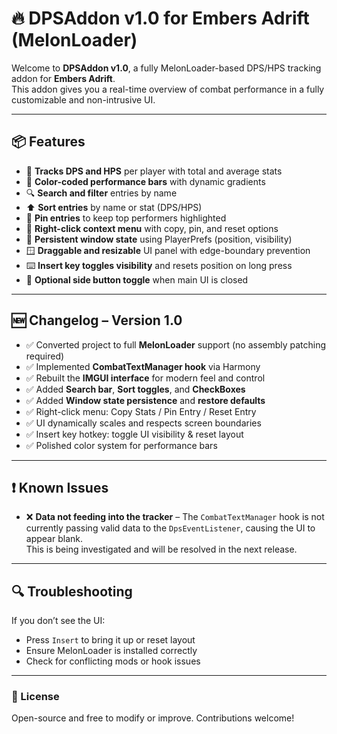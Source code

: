 # 🔥 DPSAddon v1.0 for Embers Adrift (MelonLoader)

Welcome to **DPSAddon v1.0**, a fully MelonLoader-based DPS/HPS tracking addon for **Embers Adrift**.  
This addon gives you a real-time overview of combat performance in a fully customizable and non-intrusive UI.

---

## 📦 Features

- 🎯 **Tracks DPS and HPS** per player with total and average stats
- 🌈 **Color-coded performance bars** with dynamic gradients
- 🔍 **Search and filter** entries by name
- ⬆️ **Sort entries** by name or stat (DPS/HPS)
- 📌 **Pin entries** to keep top performers highlighted
- 🔁 **Right-click context menu** with copy, pin, and reset options
- 💾 **Persistent window state** using PlayerPrefs (position, visibility)
- 🪟 **Draggable and resizable** UI panel with edge-boundary prevention
- ⌨️ **Insert key toggles visibility** and resets position on long press
- 🧰 **Optional side button toggle** when main UI is closed

---

## 🆕 Changelog – Version 1.0

- ✅ Converted project to full **MelonLoader** support (no assembly patching required)
- ✅ Implemented **CombatTextManager hook** via Harmony
- ✅ Rebuilt the **IMGUI interface** for modern feel and control
- ✅ Added **Search bar**, **Sort toggles**, and **CheckBoxes**
- ✅ Added **Window state persistence** and **restore defaults**
- ✅ Right-click menu: Copy Stats / Pin Entry / Reset Entry
- ✅ UI dynamically scales and respects screen boundaries
- ✅ Insert key hotkey: toggle UI visibility & reset layout
- ✅ Polished color system for performance bars

---

## ❗ Known Issues

- ❌ **Data not feeding into the tracker** – The `CombatTextManager` hook is not currently passing valid data to the `DpsEventListener`, causing the UI to appear blank.  
  This is being investigated and will be resolved in the next release.

---

## 🔍 Troubleshooting

If you don’t see the UI:
- Press `Insert` to bring it up or reset layout
- Ensure MelonLoader is installed correctly
- Check for conflicting mods or hook issues

---

### 📘 License

Open-source and free to modify or improve. Contributions welcome!